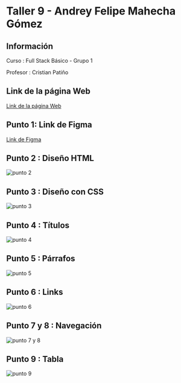 <h1>Taller 9 - Andrey Felipe Mahecha Gómez</h1>

<h2>Información</h2>
<p> Curso : Full Stack Básico - Grupo 1 </p>
<p> Profesor : Cristian Patiño</p>

<h2>Link de la página Web</h2>
<a href="https://afmahego.github.io/taller-9-full-stack/">Link de la página Web</a>

<h2>Punto 1: Link de Figma</h2>
<a href="https://www.figma.com/file/6qX2uHkgchbf0BjRmYKcUP/Felipe-Mahecha-G%C3%B3mez?type=design&node-id=0%3A1&mode=design&t=sejKlPn19bRgC8On-1">Link de Figma</a>

<h2>Punto 2 : Diseño HTML</h2>
<img src="./public/images/punto-2.png" alt="punto 2">

<h2>Punto 3 : Diseño con CSS</h2>
<img src="./public/images/punto-3.png" alt="punto 3">

<h2>Punto 4 : Títulos</h2>
<img src="./public/images/punto-4.png" alt="punto 4">

<h2>Punto 5 : Párrafos</h2>
<img src="./public/images/punto-5.png" alt="punto 5">

<h2>Punto 6 : Links</h2>
<img src="./public/images/punto-6.png" alt="punto 6">

<h2>Punto 7 y 8 : Navegación</h2>
<img src="./public/images/punto-7-8.png" alt="punto 7 y 8">

<h2>Punto 9 : Tabla</h2>
<img src="./public/images/punto-9.png" alt="punto 9">
